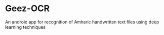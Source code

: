 # Geez-OCR
An android app for recognition of Amharic handwritten text files using deep learning techniques

``````````````````````````````````https://github.com/Misiker101/Geez-OCR/assets/108347361/fc52b8c4-f9a8-493d-8968-c42472b6a2ae

